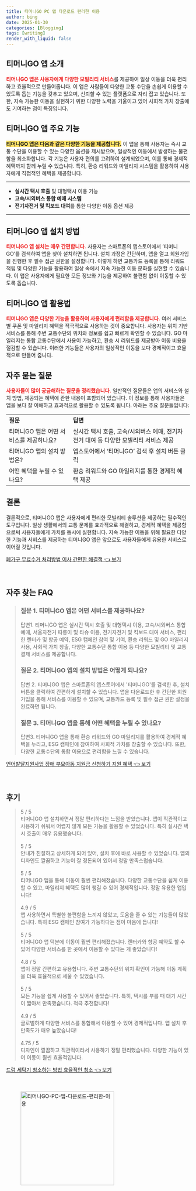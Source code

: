 ```yaml
---
title: 티머니GO PC 앱 다운로드 편리한 이용
author: bing
date: 2025-01-30
categories: [Blogging]
tags: [writing]
render_with_liquid: false
---
```



<h2 id='티머니GO_앱_소개'>티머니GO 앱 소개</h2>

<p><b><span style="color: #ee2323;">티머니GO 앱은 사용자에게 다양한 모빌리티 서비스</span></b>를 제공하여 일상 이동을 더욱 편리하고 효율적으로 만들어줍니다. 이 앱은 사람들이 다양한 교통 수단을 손쉽게 이용할 수 있도록 돕는 기능을 갖추고 있으며, 신뢰할 수 있는 플랫폼으로 자리 잡고 있습니다. 또한, 지속 가능한 이동을 실현하기 위한 다양한 노력을 기울이고 있어 사회적 가치 창출에도 기여하는 점이 특징입니다.</p>

<h2 id='티머니GO_앱_주요_기능'>티머니GO 앱 주요 기능</h2>

<p><b><span style="background-color: #ffe066;">티머니GO 앱은 다음과 같은 다양한 기능을 제공합니다.</span></b> 이 앱을 통해 사용자는 즉시 교통 수단을 이용할 수 있는 다양한 옵션을 제시받으며, 일상적인 이동에서 발생하는 불편함을 최소화합니다. 각 기능은 사용자 편의를 고려하여 설계되었으며, 이를 통해 경제적 혜택까지 함께 누릴 수 있습니다. 특히, 환승 리워드와 마일리지 시스템을 활용하여 사용자에게 직접적인 혜택을 제공합니다.</p>

<hr />

<ul>
    <li><b>실시간 택시 호출</b> 및 대형택시 이용 기능</li>
    <li><b>고속/시외버스 통합 예매 시스템</b></li>
    <li><b>전기자전거 및 킥보드 대여</b>를 통한 다양한 이동 옵션 제공</li>
</ul>

<hr />

<h2 id='티머니GO_앱_설치_방법'>티머니GO 앱 설치 방법</h2>

<p><b><span style="color: #ee2323;">티머니GO 앱 설치는 매우 간편합니다.</span></b> 사용자는 스마트폰의 앱스토어에서 ‘티머니GO’를 검색하여 앱을 찾아 설치하면 됩니다. 설치 과정은 간단하며, 앱을 열고 회원가입을 진행한 후 필수 접근 권한을 설정합니다. 이렇게 하면 교통카드 등록을 통해 리워드 적립 및 다양한 기능을 활용하여 일상 속에서 지속 가능한 이동 문화를 실현할 수 있습니다. 이 앱은 사용자에게 필요한 모든 정보와 기능을 제공하여 불편함 없이 이동할 수 있도록 돕습니다.</p>

<h2 id='티머니GO_앱_활용법'>티머니GO 앱 활용법</h2>

<p><b><span style="color: #ee2323;">티머니GO 앱은 다양한 기능을 활용하여 사용자에게 편리함을 제공합니다.</span></b> 여러 서비스별 쿠폰 및 마일리지 혜택을 적극적으로 사용하는 것이 중요합니다. 사용자는 위치 기반 서비스를 통해 주변 교통수단의 위치와 정보를 쉽고 빠르게 확인할 수 있습니다. GO 마일리지는 통합 교통수단에서 사용이 가능하고, 환승 시 리워드를 제공받아 이동 비용을 절감할 수 있습니다. 이러한 기능들은 사용자의 일상적인 이동을 보다 경제적이고 효율적으로 만들어 줍니다.</p>

<h2 id='자주_묻는_질문'>자주 묻는 질문</h2>

<p><b><span style="color: #ee2323;">사용자들이 많이 궁금해하는 질문을 정리했습니다.</span></b> 일반적인 질문들은 앱의 서비스와 설치 방법, 제공되는 혜택에 관한 내용이 포함되어 있습니다. 이 정보를 통해 사용자들은 앱을 보다 잘 이해하고 효과적으로 활용할 수 있도록 됩니다. 아래는 주요 질문들입니다:</p>

<table>
    <tr>
        <td><b>질문</b></td>
        <td><b>답변</b></td>
    </tr>
    <tr>
        <td>티머니GO 앱은 어떤 서비스를 제공하나요?</td>
        <td>실시간 택시 호출, 고속/시외버스 예매, 전기자전거 대여 등 다양한 모빌리티 서비스 제공</td>
    </tr>
    <tr>
        <td>티머니GO 앱의 설치 방법은?</td>
        <td>앱스토어에서 ‘티머니GO’ 검색 후 설치 버튼 클릭</td>
    </tr>
    <tr>
        <td>어떤 혜택을 누릴 수 있나요?</td>
        <td>환승 리워드와 GO 마일리지를 통한 경제적 혜택 제공</td>
    </tr>
</table>

<h2 id='결론'>결론</h2>

<p>결론적으로, 티머니GO 앱은 사용자에게 편리한 모빌리티 솔루션을 제공하는 필수적인 도구입니다. 일상 생활에서의 교통 문제를 효과적으로 해결하고, 경제적 혜택을 제공함으로써 사용자들에게 가치를 동시에 실현합니다. 지속 가능한 이동을 위해 필요한 다양한 기능과 서비스를 제공하는 티머니GO 앱은 앞으로도 사용자들에게 유용한 서비스로 이어질 것입니다.</p>


<p><a class="click-button" title="폐가구 무료수거 처리방법 이사 간편한 해결책" href="https://24nara.github.io/posts/%ED%8F%90%EA%B0%80%EA%B5%AC-%EB%AC%B4%EB%A3%8C%EC%88%98%EA%B1%B0-%EC%B2%98%EB%A6%AC%EB%B0%A9%EB%B2%95-%EC%9D%B4%EC%82%AC-%EA%B0%84%ED%8E%B8%ED%95%9C-%ED%95%B4%EA%B2%B0%EC%B1%85/" rel="dofollow">폐가구 무료수거 처리방법 이사 간편한 해결책 👈 보기</a></p><br>
<h2 id='자주_찾는_FAQ'>자주 찾는 FAQ</h2>
<div itemscope="" itemtype="https://schema.org/FAQPage">
<blockquote>
<div itemscope="" itemprop="mainEntity" itemtype="https://schema.org/Question">
<h3 itemprop="name">질문 1. 티머니GO 앱은 어떤 서비스를 제공하나요?</h3>
<div itemscope="" itemprop="acceptedAnswer" itemtype="https://schema.org/Answer">
<span itemprop="text">
<p>답변1. 티머니GO 앱은 실시간 택시 호출 및 대형택시 이용, 고속/시외버스 통합 예매, 서울자전거 따릉이 및 타슈 이용, 전기자전거 및 킥보드 대여 서비스, 편리한 렌터카 및 항공 예약, ESG 캠페인 참여 및 기여, 환승 리워드 및 GO 마일리지 사용, 사회적 가치 창출, 다양한 교통수단 통합 이용 등 다양한 모빌리티 및 교통 결제 서비스를 제공합니다.</p>
</span>
</div>
</div>
<div itemscope="" itemprop="mainEntity" itemtype="https://schema.org/Question">
<h3 itemprop="name">질문 2. 티머니GO 앱의 설치 방법은 어떻게 되나요?</h3>
<div itemscope="" itemprop="acceptedAnswer" itemtype="https://schema.org/Answer">
<span itemprop="text">
<p>답변 2. 티머니GO 앱은 스마트폰의 앱스토어에서 '티머니GO'를 검색한 후, 설치 버튼을 클릭하여 간편하게 설치할 수 있습니다. 앱을 다운로드한 후 간단한 회원가입을 통해 서비스를 이용할 수 있으며, 교통카드 등록 및 필수 접근 권한 설정을 완료하면 됩니다.</p>
</span>
</div>
</div>
<div itemscope="" itemprop="mainEntity" itemtype="https://schema.org/Question">
<h3 itemprop="name">질문 3. 티머니GO 앱을 통해 어떤 혜택을 누릴 수 있나요?</h3>
<div itemscope="" itemprop="acceptedAnswer" itemtype="https://schema.org/Answer">
<span itemprop="text">
<p>답변3. 티머니GO 앱을 통해 환승 리워드와 GO 마일리지를 활용하여 경제적 혜택을 누리고, ESG 캠페인에 참여하여 사회적 가치를 창출할 수 있습니다. 또한, 다양한 교통수단의 통합 이용으로 편리함을 느낄 수 있습니다.</p>
</span>
</div>
</div>
</blockquote>
</div>
<p><a class="click-button" title="언어발달지원사업 장애 부모아동 지원금 신청하기 지원 혜택" href="https://24nara.github.io/posts/%EC%96%B8%EC%96%B4%EB%B0%9C%EB%8B%AC%EC%A7%80%EC%9B%90%EC%82%AC%EC%97%85-%EC%9E%A5%EC%95%A0-%EB%B6%80%EB%AA%A8%EC%95%84%EB%8F%99-%EC%A7%80%EC%9B%90%EA%B8%88-%EC%8B%A0%EC%B2%AD%ED%95%98%EA%B8%B0-%EC%A7%80%EC%9B%90-%ED%98%9C%ED%83%9D/" rel="dofollow">언어발달지원사업 장애 부모아동 지원금 신청하기 지원 혜택 👈 보기</a></p><br>
<h2 id='후기'>후기</h2>
<div itemscope itemtype="https://schema.org/Product">
  <blockquote>
  <div itemprop="review" itemscope itemtype="https://schema.org/Review">
      <div itemprop="reviewRating" itemscope itemtype="https://schema.org/Rating"> <span itemprop="ratingValue">5</span> / <span itemprop="bestRating">5</span> </div>
      <span itemprop="reviewBody">티머니GO 앱 설치하면서 정말 편리하다는 느낌을 받았습니다. 앱이 직관적이고 사용하기 쉬워서 어렵지 않게 모든 기능을 활용할 수 있었습니다. 특히 실시간 택시 호출이 매우 유용했습니다.</span>
  </div>
  <br>
  <div itemprop="review" itemscope itemtype="https://schema.org/Review">
      <div itemprop="reviewRating" itemscope itemtype="https://schema.org/Rating"> <span itemprop="ratingValue">5</span> / <span itemprop="bestRating">5</span> </div>
      <span itemprop="reviewBody">안내가 친절하고 상세하게 되어 있어, 설치 후에 바로 사용할 수 있었습니다. 앱의 디자인도 깔끔하고 기능이 잘 정돈되어 있어서 정말 만족스럽습니다.</span>
  </div>
  <br>
  <div itemprop="review" itemscope itemtype="https://schema.org/Review">
      <div itemprop="reviewRating" itemscope itemtype="https://schema.org/Rating"> <span itemprop="ratingValue">5</span> / <span itemprop="bestRating">5</span> </div>
      <span itemprop="reviewBody">티머니GO 앱을 통해 이동이 훨씬 편리해졌습니다. 다양한 교통수단을 쉽게 이용할 수 있고, 마일리지 혜택도 많이 챙길 수 있어 경제적입니다. 정말 유용한 앱입니다!</span>
  </div>
  <br>
  <div itemprop="review" itemscope itemtype="https://schema.org/Review">
      <div itemprop="reviewRating" itemscope itemtype="https://schema.org/Rating"> <span itemprop="ratingValue">4.9</span> / <span itemprop="bestRating">5</span> </div>
      <span itemprop="reviewBody">앱 사용하면서 특별한 불편함을 느끼지 않았고, 도움을 줄 수 있는 기능들이 많았습니다. 특히 ESG 캠페인 참여가 가능하다는 점이 마음에 듭니다!</span>
  </div>
  <br>
  <div itemprop="review" itemscope itemtype="https://schema.org/Review">
      <div itemprop="reviewRating" itemscope itemtype="https://schema.org/Rating"> <span itemprop="ratingValue">5</span> / <span itemprop="bestRating">5</span> </div>
      <span itemprop="reviewBody">티머니GO 앱 덕분에 이동이 훨씬 편리해졌습니다. 렌터카와 항공 예약도 할 수 있어 다양한 서비스를 한 곳에서 이용할 수 있다는 게 좋았습니다!</span>
  </div>
  <br>
  <div itemprop="review" itemscope itemtype="https://schema.org/Review">
      <div itemprop="reviewRating" itemscope itemtype="https://schema.org/Rating"> <span itemprop="ratingValue">4.8</span> / <span itemprop="bestRating">5</span> </div>
      <span itemprop="reviewBody">앱이 정말 간편하고 유용합니다. 주변 교통수단의 위치 확인이 가능해 이동 계획을 더욱 효율적으로 세울 수 있었습니다.</span>
  </div>
  <br>
  <div itemprop="review" itemscope itemtype="https://schema.org/Review">
      <div itemprop="reviewRating" itemscope itemtype="https://schema.org/Rating"> <span itemprop="ratingValue">5</span> / <span itemprop="bestRating">5</span> </div>
      <span itemprop="reviewBody">모든 기능을 쉽게 사용할 수 있어서 좋았습니다. 특히, 택시를 부를 때 대기 시간이 짧아서 만족했습니다. 적극 추천합니다!</span>
  </div>
  <br>
  <div itemprop="review" itemscope itemtype="https://schema.org/Review">
      <div itemprop="reviewRating" itemscope itemtype="https://schema.org/Rating"> <span itemprop="ratingValue">4.9</span> / <span itemprop="bestRating">5</span> </div>
      <span itemprop="reviewBody">글로벌하게 다양한 서비스를 통합해서 이용할 수 있어 경제적입니다. 앱 설치 후 만족도가 매우 높았습니다!</span>
  </div>
  <br>
  <div itemprop="review" itemscope itemtype="https://schema.org/Review">
      <div itemprop="reviewRating" itemscope itemtype="https://schema.org/Rating"> <span itemprop="ratingValue">4.75</span> / <span itemprop="bestRating">5</span> </div>
      <span itemprop="reviewBody">디자인이 깔끔하고 직관적이라서 사용하기 정말 편리했습니다. 다양한 기능이 있어 이동이 훨씬 효율적입니다.</span>
  </div>
  </blockquote>
</div>
<p><a class="click-button" title="드럼 세탁기 청소하는 방법 효율적인 청소" href="https://24nara.github.io/posts/%EB%93%9C%EB%9F%BC-%EC%84%B8%ED%83%81%EA%B8%B0-%EC%B2%AD%EC%86%8C%ED%95%98%EB%8A%94-%EB%B0%A9%EB%B2%95-%ED%9A%A8%EC%9C%A8%EC%A0%81%EC%9D%B8-%EC%B2%AD%EC%86%8C/" rel="dofollow">드럼 세탁기 청소하는 방법 효율적인 청소 👈 보기</a></p><br>
<figure class="image"><img src="https://24nara.github.io/assets/img/thumbnail/티머니GO-PC-앱-다운로드-편리한-이용.webp" alt="티머니GO-PC-앱-다운로드-편리한-이용" width="256" height="256"></figure>